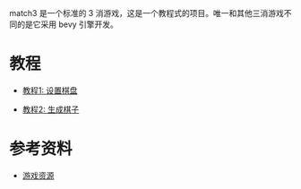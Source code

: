 match3 是一个标准的 3 消游戏，这是一个教程式的项目。唯一和其他三消游戏不同的是它采用 bevy 引擎开发。

# 教程
- [教程1: 设置棋盘](!https://taftcreates.itch.io/match-3-assets/download/eyJleHBpcmVzIjoxNzQ0MTExNDE3LCJpZCI6Mjg2MTI0fQ%3d%3d%2eASxTrW9iKYzUt1u3S0q38AIWzRU%3d)

- [教程2: 生成棋子](!https://taftcreates.itch.io/match-3-assets/download/eyJleHBpcmVzIjoxNzQ0MTExNDE3LCJpZCI6Mjg2MTI0fQ%3d%3d%2eASxTrW9iKYzUt1u3S0q38AIWzRU%3d)


# 参考资料

- [游戏资源](!https://taftcreates.itch.io/match-3-assets/download/eyJleHBpcmVzIjoxNzQ0MTExNDE3LCJpZCI6Mjg2MTI0fQ%3d%3d%2eASxTrW9iKYzUt1u3S0q38AIWzRU%3d)
